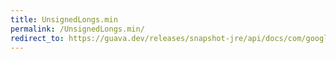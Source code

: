 ```yaml
---
title: UnsignedLongs.min
permalink: /UnsignedLongs.min/
redirect_to: https://guava.dev/releases/snapshot-jre/api/docs/com/google/common/primitives/UnsignedLongs.html#min-long...-
---
```

